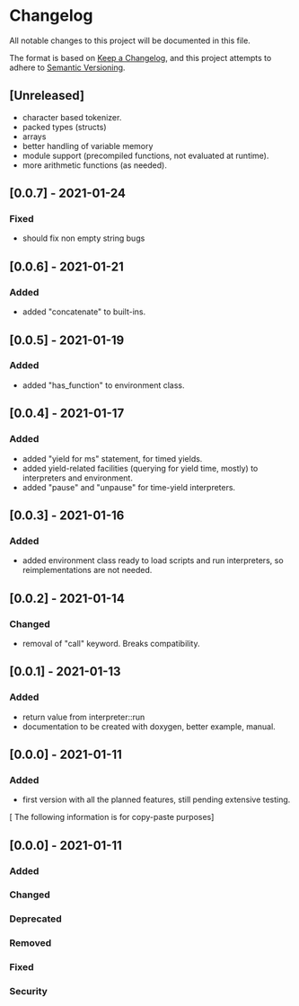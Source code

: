 # Changelog
All notable changes to this project will be documented in this file.

The format is based on [Keep a Changelog](https://keepachangelog.com/en/1.0.0/),
and this project attempts to adhere to [Semantic Versioning](https://semver.org/spec/v2.0.0.html).

## [Unreleased]

- character based tokenizer.
- packed types (structs)
- arrays
- better handling of variable memory
- module support (precompiled functions, not evaluated at runtime).
- more arithmetic functions (as needed).

## [0.0.7] - 2021-01-24
### Fixed
- should fix non empty string bugs

## [0.0.6] - 2021-01-21
### Added

- added "concatenate" to built-ins.

## [0.0.5] - 2021-01-19
### Added

- added "has_function" to environment class.

## [0.0.4] - 2021-01-17
### Added

- added "yield for ms" statement, for timed yields.
- added yield-related facilities (querying for yield time, mostly) to interpreters and environment.
- added "pause" and "unpause" for time-yield interpreters.

## [0.0.3] - 2021-01-16
### Added

- added environment class ready to load scripts and run interpreters, so reimplementations are not needed.

## [0.0.2] - 2021-01-14
### Changed

- removal of "call" keyword. Breaks compatibility.

## [0.0.1] - 2021-01-13
### Added

- return value from interpreter::run
- documentation to be created with doxygen, better example, manual.

## [0.0.0] - 2021-01-11
### Added

- first version with all the planned features, still pending extensive testing.

[ The following information is for copy-paste purposes]

## [0.0.0] - 2021-01-11
### Added
### Changed
### Deprecated
### Removed 
### Fixed
### Security

